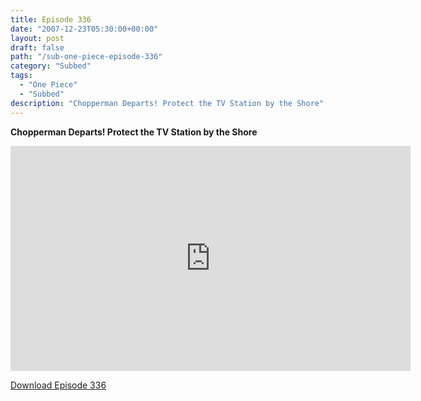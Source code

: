 ```yaml
---
title: Episode 336
date: "2007-12-23T05:30:00+00:00"
layout: post
draft: false
path: "/sub-one-piece-episode-336"
category: "Subbed"
tags:
  - "One Piece"
  - "Subbed"
description: "Chopperman Departs! Protect the TV Station by the Shore"
---
```


**Chopperman Departs! Protect the TV Station by the Shore**

<iframe width="640" height="360" src="https://www.rapidvideo.com/e/FXRENKXPE2" frameborder="0" marginwidth=0 marginheight=0 scrolling=no allowfullscreen></iframe>

<a href="http://ouo.io/qs/eCodkFEQ?s=https://rapidvid.to/d/https://www.rapidvideo.com/e/FXRENKXPE2">Download Episode 336</a>
